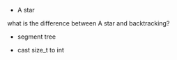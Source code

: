 * A star

what is the difference between A star and backtracking?

* segment tree

* cast size_t to int
